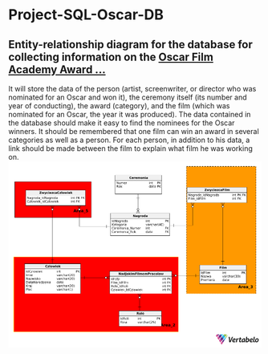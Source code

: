 # Project-SQL-Oscar-DB
## Entity-relationship diagram for the database for collecting information on the [Oscar Film Academy Award ...](https://github.com/vassylkorzh/Project-SQL-Oscar-DB/blob/main/Oskar_description.docx)
  It will store the data of the person (artist, screenwriter, or director who was nominated for an Oscar and won it), the ceremony itself (its number and year of conducting), the award (category), and the film (which was nominated for an Oscar, the year it was produced). The data contained in the database should make it easy to find the nominees for the Oscar winners. It should be remembered that one film can win an award in several categories as well as a person. For each person, in addition to his data, a link should be made between the film to explain what film he was working on.
  ![](https://github.com/vassylkorzh/Project-SQL-Oscar-DB/blob/main/Oscar_model.png)
